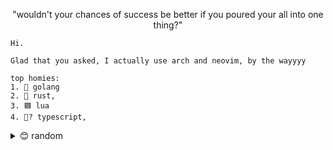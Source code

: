 <p align="center">
 "wouldn't your chances of success be better if you poured your all into one thing?"
</p>

```
Hi.

Glad that you asked, I actually use arch and neovim, by the wayyyy

top homies:
1. 🔵 golang
2. 🦀 rust,
3. 🟦 lua
4. 💙? typescript,
```

<details>
  <summary>😊 random</summary>
  <br>

![i love this](https://github.com/Tronikelis/Tronikelis/assets/56039679/0664e5a7-32bf-41a7-83d2-56bcece0b85c)

  <br>

![javascript i just love you man](https://github.com/Tronikelis/Tronikelis/assets/56039679/3b8d1803-6a90-4244-8aaa-d2575a9e8f9b)

  <br>

![nvim is superior](https://github.com/Tronikelis/Tronikelis/assets/56039679/1ac47e0e-dbee-4888-a182-1311eae044fa)

</details>
